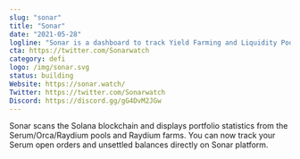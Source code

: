 ```yaml
---
slug: "sonar"
title: "Sonar"
date: "2021-05-28"
logline: "Sonar is a dashboard to track Yield Farming and Liquidity Pool performance on Solana blockchain."
cta: https://twitter.com/Sonarwatch
category: defi
logo: /img/sonar.svg
status: building
Website: https://sonar.watch/
Twitter: https://twitter.com/Sonarwatch
Discord: https://discord.gg/gG4DvM2JGw
---
```


Sonar scans the Solana blockchain and displays portfolio statistics from the Serum/Orca/Raydium pools and Raydium farms. You can now track your Serum open orders and unsettled balances directly on Sonar platform.
